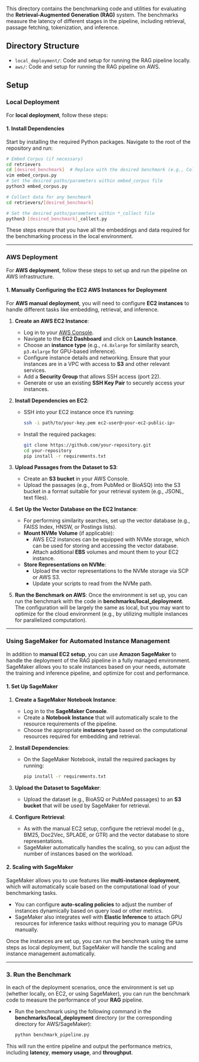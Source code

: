 This directory contains the benchmarking code and utilities for evaluating the **Retrieval-Augmented Generation (RAG)** system. The benchmarks measure the latency of different stages in the pipeline, including retrieval, passage fetching, tokenization, and inference.

## Directory Structure

- `local_deployment/`: Code and setup for running the RAG pipeline locally.
- `aws/`: Code and setup for running the RAG pipeline on AWS.

## Setup

### Local Deployment

For **local deployment**, follow these steps:

#### 1. Install Dependencies

Start by installing the required Python packages. Navigate to the root of the repository and run:

```bash
# Embed Corpus (if necessary)
cd retrievers
cd [desired_benchmark]  # Replace with the desired benchmark (e.g., ColBERT)
vim embed_corpus.py
# Set the desired paths/parameters within embed_corpus file
python3 embed_corpus.py 

# Collect data for any benchmark
cd retrievers/[desired_benchmark]

# Set the desired paths/parameters within *_collect file
python3 [desired_benchmark]_collect.py
```

These steps ensure that you have all the embeddings and data required for the benchmarking process in the local environment.

---

### AWS Deployment

For **AWS deployment**, follow these steps to set up and run the pipeline on AWS infrastructure.

#### 1. Manually Configuring the EC2 AWS Instances for Deployment

For **AWS manual deployment**, you will need to configure **EC2 instances** to handle different tasks like embedding, retrieval, and inference.

1. **Create an AWS EC2 Instance**:
   - Log in to your [AWS Console](https://aws.amazon.com/console/).
   - Navigate to the **EC2 Dashboard** and click on **Launch Instance**.
   - Choose an **instance type** (e.g., `r4.8xlarge` for similarity search, `p3.4xlarge` for GPU-based inference).
   - Configure instance details and networking. Ensure that your instances are in a VPC with access to **S3** and other relevant services.
   - Add a **Security Group** that allows SSH access (port 22).
   - Generate or use an existing **SSH Key Pair** to securely access your instances.

2. **Install Dependencies on EC2**:
   - SSH into your EC2 instance once it’s running:
     ```bash
     ssh -i path/to/your-key.pem ec2-user@<your-ec2-public-ip>
     ```
   - Install the required packages:
     ```bash
     git clone https://github.com/your-repository.git
     cd your-repository
     pip install -r requirements.txt
     ```

3. **Upload Passages from the Dataset to S3**:
   - Create an **S3 bucket** in your AWS Console.
   - Upload the passages (e.g., from PubMed or BioASQ) into the S3 bucket in a format suitable for your retrieval system (e.g., JSONL, text files).

4. **Set Up the Vector Database on the EC2 Instance**:
   - For performing similarity searches, set up the vector database (e.g., FAISS Index, HNSW, or Postings lists).
   - **Mount NVMe Volume** (if applicable):
     - AWS EC2 instances can be equipped with NVMe storage, which can be used for storing and accessing the vector database.
     - Attach additional **EBS** volumes and mount them to your EC2 instance.
   - **Store Representations on NVMe**:
     - Upload the vector representations to the NVMe storage via SCP or AWS S3.
     - Update your scripts to read from the NVMe path.

5. **Run the Benchmark on AWS**:
   Once the environment is set up, you can run the benchmark with the code in **benchmarks/local_deployment**. The configuration will be largely the same as local, but you may want to optimize for the cloud environment (e.g., by utilizing multiple instances for parallelized computation).

---

### Using SageMaker for Automated Instance Management

In addition to **manual EC2 setup**, you can use **Amazon SageMaker** to handle the deployment of the RAG pipeline in a fully managed environment. SageMaker allows you to scale instances based on your needs, automate the training and inference pipeline, and optimize for cost and performance.

#### 1. Set Up SageMaker

1. **Create a SageMaker Notebook Instance**:
   - Log in to the **SageMaker Console**.
   - Create a **Notebook Instance** that will automatically scale to the resource requirements of the pipeline.
   - Choose the appropriate **instance type** based on the computational resources required for embedding and retrieval.

2. **Install Dependencies**:
   - On the SageMaker Notebook, install the required packages by running:
     ```bash
     pip install -r requirements.txt
     ```

3. **Upload the Dataset to SageMaker**:
   - Upload the dataset (e.g., BioASQ or PubMed passages) to an **S3 bucket** that will be used by SageMaker for retrieval.

4. **Configure Retrieval**:
   - As with the manual EC2 setup, configure the retrieval model (e.g., BM25, Doc2Vec, SPLADE, or GTR) and the vector database to store representations.
   - SageMaker automatically handles the scaling, so you can adjust the number of instances based on the workload.

#### 2. Scaling with SageMaker

SageMaker allows you to use features like **multi-instance deployment**, which will automatically scale based on the computational load of your benchmarking tasks.

- You can configure **auto-scaling policies** to adjust the number of instances dynamically based on query load or other metrics.
- SageMaker also integrates well with **Elastic Inference** to attach GPU resources for inference tasks without requiring you to manage GPUs manually.

Once the instances are set up, you can run the benchmark using the same steps as local deployment, but SageMaker will handle the scaling and instance management automatically.

---

### 3. Run the Benchmark

In each of the deployment scenarios, once the environment is set up (whether locally, on EC2, or using SageMaker), you can run the benchmark code to measure the performance of your **RAG** pipeline.

- Run the benchmark using the following command in the **benchmarks/local_deployment** directory (or the corresponding directory for AWS/SageMaker):
  ```bash
  python benchmark_pipeline.py
  ```

This will run the entire pipeline and output the performance metrics, including **latency**, **memory usage**, and **throughput**.
